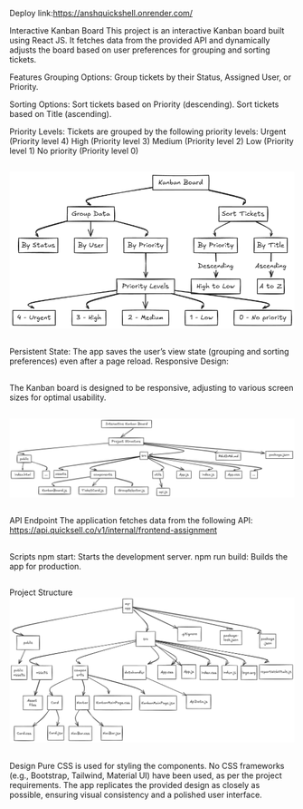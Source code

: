 Deploy link:https://anshquickshell.onrender.com/

Interactive Kanban Board
This project is an interactive Kanban board built using React JS. It fetches data from the provided API and dynamically adjusts the board based on user preferences for grouping and sorting tickets.

Features
Grouping Options:
Group tickets by their Status, Assigned User, or Priority.

Sorting Options:
Sort tickets based on Priority (descending).
Sort tickets based on Title (ascending).

Priority Levels:
Tickets are grouped by the following priority levels:
Urgent (Priority level 4)
High (Priority level 3)
Medium (Priority level 2)
Low (Priority level 1)
No priority (Priority level 0)
##
![](https://github.com/Ansshhbhalla/kanbanboard/blob/main/src/assets/flow.png)
##
Persistent State:
The app saves the user’s view state (grouping and sorting preferences) even after a page reload.
Responsive Design:
##
The Kanban board is designed to be responsive, adjusting to various screen sizes for optimal usability.
##
![](https://github.com/Ansshhbhalla/kanbanboard/blob/main/src/assets/flow2.png)
##
API Endpoint
The application fetches data from the following API:
https://api.quicksell.co/v1/internal/frontend-assignment
##
Scripts
npm start: Starts the development server.
npm run build: Builds the app for production.
##
Project Structure
![](https://github.com/Ansshhbhalla/kanbanboard/blob/main/src/assets/projectarch.png)
##
Design
Pure CSS is used for styling the components.
No CSS frameworks (e.g., Bootstrap, Tailwind, Material UI) have been used, as per the project requirements.
The app replicates the provided design as closely as possible, ensuring visual consistency and a polished user interface.
